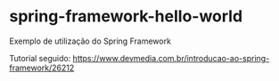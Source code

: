 # spring-framework-hello-world
Exemplo de utilização do Spring Framework

Tutorial seguido: https://www.devmedia.com.br/introducao-ao-spring-framework/26212
